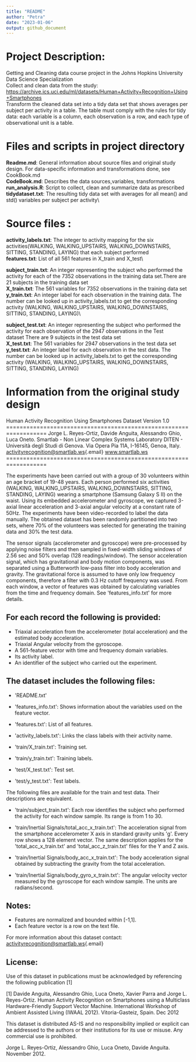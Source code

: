 ```yaml
---
title: "README"
author: "Petra"
date: "2023-01-06"
output: github_document
---
```


# Project Description:

Getting and Cleaning data course project in the Johns Hopkins University Data Science Specialization\
Collect and clean data from the study: <https://archive.ics.uci.edu/ml/datasets/Human+Activity+Recognition+Using+Smartphones>\
Transform the cleaned data set into a tidy data set that shows averages per subject per activity in a table. The table must comply with the rules for tidy data: each variable is a column, each observation is a row, and each type of observational unit is a table.

# Files and scripts in project directory

**Readme.md**: General information about source files and original study design. For data-specific information and transformations done, see CookBook.md\
**CodeBook.md**: Describes the data sources,variables, transformations\
**run_analysis.R**: Script to collect, clean and summarize data as prescribed\
**tidydataset.txt**: The resulting tidy data set with averages for all mean() and std() variables per subject per activity\

# Source files :

**activity_labels.txt**: The integer to activity mapping for the six activities(WALKING, WALKING_UPSTAIRS, WALKING_DOWNSTAIRS, SITTING, STANDING, LAYING) that each subject performed\
**features.txt**: List of all 561 features in X_train and X_test\

**subject_train.txt**: An integer representing the subject who performed the activity for each of the 7352 observations in the training data set.There are 21 subjects in the training data set\
**X_train.txt**: The 561 variables for 7352 observations in the training data set\
**y_train.txt**: An integer label for each observation in the training data. The number can be looked up in activity_labels.txt to get the corresponding activity (WALKING, WALKING_UPSTAIRS, WALKING_DOWNSTAIRS, SITTING, STANDING, LAYING)\

**subject_test.txt**: An integer representing the subject who performed the activity for each observation of the 2947 observations in the Test dataset There are 9 subjects in the test data set\
**X_test.txt**: The 561 variables for 2947 observations in the test data set\
**y_test.txt**: An integer label for each observation in the test data. The number can be looked up in activity_labels.txt to get the corresponding activity (WALKING, WALKING_UPSTAIRS, WALKING_DOWNSTAIRS, SITTING, STANDING, LAYING)

# Information from the original study design

Human Activity Recognition Using Smartphones Dataset Version 1.0 ================================================================== Jorge L. Reyes-Ortiz, Davide Anguita, Alessandro Ghio, Luca Oneto. Smartlab - Non Linear Complex Systems Laboratory DITEN - Università degli Studi di Genova. Via Opera Pia 11A, I-16145, Genoa, Italy. [activityrecognition\@smartlab.ws](mailto:activityrecognition@smartlab.ws){.email} www.smartlab.ws ==================================================================

The experiments have been carried out with a group of 30 volunteers within an age bracket of 19-48 years. Each person performed six activities (WALKING, WALKING_UPSTAIRS, WALKING_DOWNSTAIRS, SITTING, STANDING, LAYING) wearing a smartphone (Samsung Galaxy S II) on the waist. Using its embedded accelerometer and gyroscope, we captured 3-axial linear acceleration and 3-axial angular velocity at a constant rate of 50Hz. The experiments have been video-recorded to label the data manually. The obtained dataset has been randomly partitioned into two sets, where 70% of the volunteers was selected for generating the training data and 30% the test data.

The sensor signals (accelerometer and gyroscope) were pre-processed by applying noise filters and then sampled in fixed-width sliding windows of 2.56 sec and 50% overlap (128 readings/window). The sensor acceleration signal, which has gravitational and body motion components, was separated using a Butterworth low-pass filter into body acceleration and gravity. The gravitational force is assumed to have only low frequency components, therefore a filter with 0.3 Hz cutoff frequency was used. From each window, a vector of features was obtained by calculating variables from the time and frequency domain. See 'features_info.txt' for more details.

## For each record the following is provided:

-   Triaxial acceleration from the accelerometer (total acceleration) and the estimated body acceleration.
-   Triaxial Angular velocity from the gyroscope.
-   A 561-feature vector with time and frequency domain variables.
-   Its activity label.
-   An identifier of the subject who carried out the experiment.

## The dataset includes the following files:

-   'README.txt'

-   'features_info.txt': Shows information about the variables used on the feature vector.

-   'features.txt': List of all features.

-   'activity_labels.txt': Links the class labels with their activity name.

-   'train/X_train.txt': Training set.

-   'train/y_train.txt': Training labels.

-   'test/X_test.txt': Test set.

-   'test/y_test.txt': Test labels.

The following files are available for the train and test data. Their descriptions are equivalent.

-   'train/subject_train.txt': Each row identifies the subject who performed the activity for each window sample. Its range is from 1 to 30.

-   'train/Inertial Signals/total_acc_x\_train.txt': The acceleration signal from the smartphone accelerometer X axis in standard gravity units 'g'. Every row shows a 128 element vector. The same description applies for the 'total_acc_x\_train.txt' and 'total_acc_z\_train.txt' files for the Y and Z axis.

-   'train/Inertial Signals/body_acc_x\_train.txt': The body acceleration signal obtained by subtracting the gravity from the total acceleration.

-   'train/Inertial Signals/body_gyro_x\_train.txt': The angular velocity vector measured by the gyroscope for each window sample. The units are radians/second.

## Notes:

-   Features are normalized and bounded within [-1,1].
-   Each feature vector is a row on the text file.

For more information about this dataset contact: [activityrecognition\@smartlab.ws](mailto:activityrecognition@smartlab.ws){.email}

## License:

Use of this dataset in publications must be acknowledged by referencing the following publication [1]

[1] Davide Anguita, Alessandro Ghio, Luca Oneto, Xavier Parra and Jorge L. Reyes-Ortiz. Human Activity Recognition on Smartphones using a Multiclass Hardware-Friendly Support Vector Machine. International Workshop of Ambient Assisted Living (IWAAL 2012). Vitoria-Gasteiz, Spain. Dec 2012

This dataset is distributed AS-IS and no responsibility implied or explicit can be addressed to the authors or their institutions for its use or misuse. Any commercial use is prohibited.

Jorge L. Reyes-Ortiz, Alessandro Ghio, Luca Oneto, Davide Anguita. November 2012.
